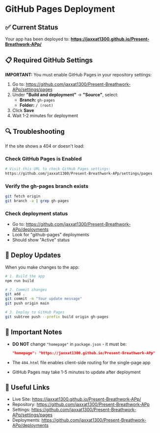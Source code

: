 # GitHub Pages Deployment

## ✅ Current Status

Your app has been deployed to: **https://jaxxat1300.github.io/Present-Breathwork-APp/**

## 📋 Required GitHub Settings

**IMPORTANT:** You must enable GitHub Pages in your repository settings:

1. Go to: https://github.com/jaxxat1300/Present-Breathwork-APp/settings/pages
2. Under **"Build and deployment"** → **"Source"**, select:
   - **Branch:** `gh-pages`
   - **Folder:** `/ (root)`
3. Click **Save**
4. Wait 1-2 minutes for deployment

## 🔍 Troubleshooting

If the site shows a 404 or doesn't load:

### Check GitHub Pages is Enabled
```bash
# Visit this URL to check GitHub Pages settings:
https://github.com/jaxxat1300/Present-Breathwork-APp/settings/pages
```

### Verify the gh-pages branch exists
```bash
git fetch origin
git branch -a | grep gh-pages
```

### Check deployment status
- Go to: https://github.com/jaxxat1300/Present-Breathwork-APp/deployments
- Look for "github-pages" deployments
- Should show "Active" status

## 🚀 Deploy Updates

When you make changes to the app:

```bash
# 1. Build the app
npm run build

# 2. Commit changes
git add .
git commit -m "Your update message"
git push origin main

# 3. Deploy to GitHub Pages
git subtree push --prefix build origin gh-pages
```

## 📝 Important Notes

- **DO NOT** change `"homepage"` in `package.json` - it must be:
  ```json
  "homepage": "https://jaxxat1300.github.io/Present-Breathwork-APp"
  ```
  
- The `404.html` file enables client-side routing for the single-page app

- GitHub Pages may take 1-5 minutes to update after deployment

## 🔗 Useful Links

- Live Site: https://jaxxat1300.github.io/Present-Breathwork-APp/
- Repository: https://github.com/jaxxat1300/Present-Breathwork-APp
- Settings: https://github.com/jaxxat1300/Present-Breathwork-APp/settings/pages
- Deployments: https://github.com/jaxxat1300/Present-Breathwork-APp/deployments


